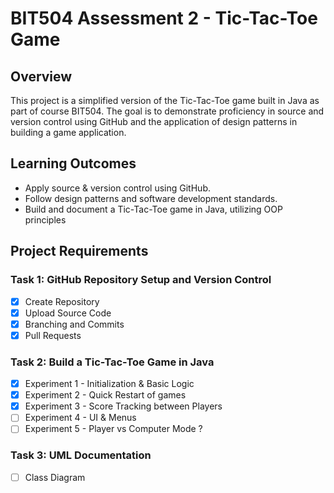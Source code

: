 # BIT504 Assessment 2 - Tic-Tac-Toe Game
## Overview
This project is a simplified version of the Tic-Tac-Toe game built in Java as part of course BIT504.
The goal is to demonstrate proficiency in source and version control using GitHub and the application of design patterns in building a game application.
## Learning Outcomes
+ Apply source & version control using GitHub. 
+ Follow design patterns and software development standards.
+ Build and document a Tic-Tac-Toe game in Java, utilizing OOP principles

## Project Requirements
### Task 1: GitHub Repository Setup and Version Control
- [x] Create Repository
- [x] Upload Source Code
- [x] Branching and Commits
- [x] Pull Requests

### Task 2: Build a Tic-Tac-Toe Game in Java
- [x] Experiment 1 - Initialization & Basic Logic
- [x] Experiment 2 - Quick Restart of games
- [x] Experiment 3 - Score Tracking between Players
- [ ] Experiment 4 - UI & Menus 
- [ ] Experiment 5 - Player vs Computer Mode ?

### Task 3: UML Documentation
- [ ] Class Diagram 
